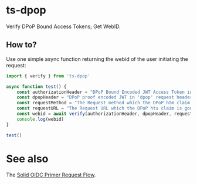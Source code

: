 # ts-dpop

Verify DPoP Bound Access Tokens; Get WebID.

## How to?

Use one simple async function returning the webid of the user initiating the request:

```javascript
import { verify } from 'ts-dpop'

async function test() {
    const authorizationHeader = "DPoP Bound Encoded JWT Access Token in 'authorization' header xxx"
    const dpopHeader = "DPoP proof encoded JWT in 'dpop' request header"
    const requestMethod = "The Request method which the DPoP htm claim is gonna be verified against, for example: GET"
    const requestURL = "The Request URL which the DPoP htu claim is gonna be verified against, for example: https://example.com/profile/card"
    const webid = await verify(authorizationHeader, dpopHeader, requestMethod, requestURL)
    console.log(webid)
}

test()
```

# See also

The [Solid OIDC Primer Request Flow](https://solid.github.io/authentication-panel/solid-oidc-primer/#request-flow).

